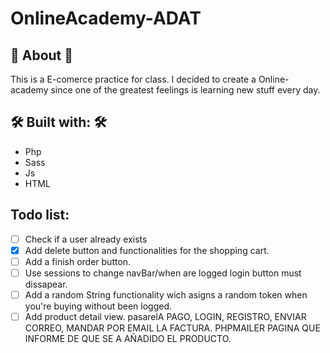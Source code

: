# OnlineAcademy-ADAT

## 📢 About 📢

This is a E-comerce practice for class. I decided to create a Online-academy since one of the greatest feelings is learning new stuff every day.

## 🛠️ Built with: 🛠️

- Php
- Sass
- Js
- HTML

## Todo list:
- [ ] Check if a user already exists
- [X] Add delete button and functionalities for the shopping cart.
- [ ] Add a finish order button.
- [ ] Use sessions to change navBar/when are logged login button must dissapear.
- [ ] Add a random String functionality wich asigns a random token when 
you're buying without been logged.
- [ ] Add product detail view.
      pasarelA PAGO, LOGIN, REGISTRO, ENVIAR CORREO, MANDAR POR EMAIL LA FACTURA. PHPMAILER
      PAGINA QUE INFORME DE QUE SE A AÑADIDO EL PRODUCTO.
